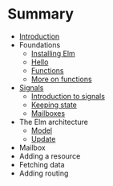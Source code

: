 # Summary

* [Introduction](README.md)
* Foundations
   * [Installing Elm](foundations/installing_elm.md)
   * [Hello](foundations/hello.md)
   * [Functions](foundations/functions.md)
   * [More on functions](foundations/more_on_functions.md)
* [Signals](signals.md)
   * [Introduction to signals](signals/introduction.md)
   * [Keeping state](signals/keeping_state.md)
   * [Mailboxes](signals/mailboxes.md)
* The Elm architecture
   * [Model](elm_arch/model.md)
   * [Update](elm_arch/update.md)
* Mailbox
* Adding a resource
* Fetching data
* Adding routing


